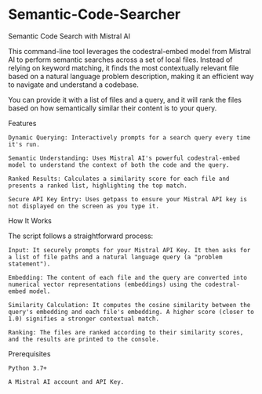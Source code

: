 # Semantic-Code-Searcher
Semantic Code Search with Mistral AI

This command-line tool leverages the codestral-embed model from Mistral AI to perform semantic searches across a set of local files. Instead of relying on keyword matching, it finds the most contextually relevant file based on a natural language problem description, making it an efficient way to navigate and understand a codebase.

You can provide it with a list of files and a query, and it will rank the files based on how semantically similar their content is to your query.

Features

    Dynamic Querying: Interactively prompts for a search query every time it's run.

    Semantic Understanding: Uses Mistral AI's powerful codestral-embed model to understand the context of both the code and the query.

    Ranked Results: Calculates a similarity score for each file and presents a ranked list, highlighting the top match.

    Secure API Key Entry: Uses getpass to ensure your Mistral API key is not displayed on the screen as you type it.

How It Works

The script follows a straightforward process:

    Input: It securely prompts for your Mistral API Key. It then asks for a list of file paths and a natural language query (a "problem statement").

    Embedding: The content of each file and the query are converted into numerical vector representations (embeddings) using the codestral-embed model.

    Similarity Calculation: It computes the cosine similarity between the query's embedding and each file's embedding. A higher score (closer to 1.0) signifies a stronger contextual match.

    Ranking: The files are ranked according to their similarity scores, and the results are printed to the console.

Prerequisites

    Python 3.7+

    A Mistral AI account and API Key.
